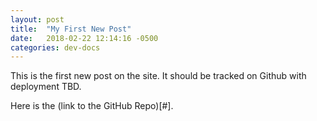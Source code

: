```yaml
---
layout: post
title:  "My First New Post"
date:   2018-02-22 12:14:16 -0500
categories: dev-docs
---
```


This is the first new post on the site. It should be tracked on Github with deployment TBD.

Here is the (link to the GitHub Repo)[#].
